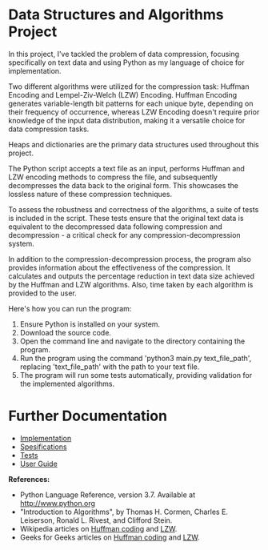 # Data Structures and Algorithms Project

In this project, I've tackled the problem of data compression, focusing specifically on text data and using Python as my language of choice for implementation.

Two different algorithms were utilized for the compression task: Huffman Encoding and Lempel-Ziv-Welch (LZW) Encoding. Huffman Encoding generates variable-length bit patterns for each unique byte, depending on their frequency of occurrence, whereas LZW Encoding doesn't require prior knowledge of the input data distribution, making it a versatile choice for data compression tasks.

Heaps and dictionaries are the primary data structures used throughout this project.

The Python script accepts a text file as an input, performs Huffman and LZW encoding methods to compress the file, and subsequently decompresses the data back to the original form. This showcases the lossless nature of these compression techniques.

To assess the robustness and correctness of the algorithms, a suite of tests is included in the script. These tests ensure that the original text data is equivalent to the decompressed data following compression and decompression - a critical check for any compression-decompression system.

In addition to the compression-decompression process, the program also provides information about the effectiveness of the compression. It calculates and outputs the percentage reduction in text data size achieved by the Huffman and LZW algorithms. Also, time taken by each algorithm is provided to the user.

Here's how you can run the program:

1. Ensure Python is installed on your system.
2. Download the source code.
3. Open the command line and navigate to the directory containing the program.
4. Run the program using the command 'python3 main.py text_file_path', replacing 'text_file_path' with the path to your text file.
5. The program will run some tests automatically, providing validation for the implemented algorithms.

# Further Documentation

- [Implementation](https://github.com/topiasukkonen/Tiraprojekti/blob/main/Documentation/implementation.md)
- [Spesifications](https://github.com/topiasukkonen/Tiraprojekti/blob/main/Documentation/specs.md)
- [Tests](https://github.com/topiasukkonen/Tiraprojekti/blob/main/Documentation/tests.md)
- [User Guide](https://github.com/topiasukkonen/Tiraprojekti/blob/main/Documentation/userguide.md)

**References:**

- Python Language Reference, version 3.7. Available at http://www.python.org
- "Introduction to Algorithms", by Thomas H. Cormen, Charles E. Leiserson, Ronald L. Rivest, and Clifford Stein.
- Wikipedia articles on [Huffman coding](https://en.wikipedia.org/wiki/Huffman_coding) and [LZW](https://en.wikipedia.org/wiki/Lempel–Ziv–Welch).
- Geeks for Geeks articles on [Huffman coding](https://www.geeksforgeeks.org/huffman-coding-greedy-algo-3/) and [LZW](https://www.geeksforgeeks.org/lzw-lempel-ziv-welch-compression-technique/).
